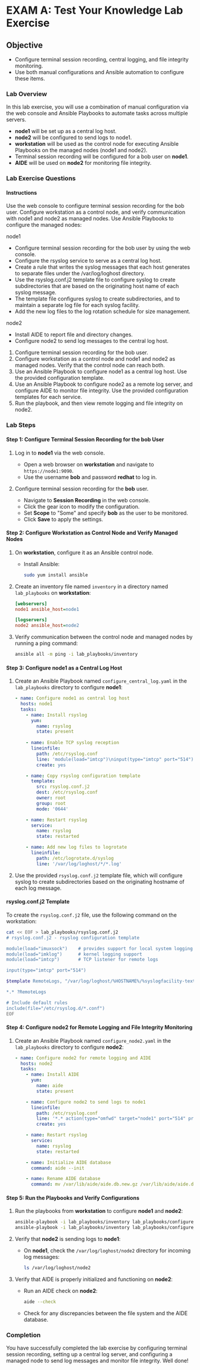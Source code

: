 # EXAM A: Test Your Knowledge Lab Exercise

## Objective
- Configure terminal session recording, central logging, and file integrity monitoring.
- Use both manual configurations and Ansible automation to configure these items.

### Lab Overview
In this lab exercise, you will use a combination of manual configuration via the web console and Ansible Playbooks to automate tasks across multiple servers.

- **node1** will be set up as a central log host.
- **node2** will be configured to send logs to node1.
- **workstation** will be used as the control node for executing Ansible Playbooks on the managed nodes (node1 and node2).
- Terminal session recording will be configured for a bob user on **node1**.
- **AIDE** will be used on **node2** for monitoring file integrity.

### Lab Exercise Questions

#### Instructions
Use the web console to configure terminal session recording for the bob user. Configure workstation as a control node, and verify communication with node1 and node2 as managed nodes. Use Ansible Playbooks to configure the managed nodes:

node1
- Configure terminal session recording for the bob user by using the web console.
- Configure the rsyslog service to serve as a central log host.
- Create a rule that writes the syslog messages that each host generates to separate files under the /var/log/loghost directory.
- Use the rsyslog.conf.j2 template file to configure syslog to create subdirectories that are based on the originating host name of each syslog message.
- The template file configures syslog to create subdirectories, and to maintain a separate log file for each syslog facility.
- Add the new log files to the log rotation schedule for size management.

node2
- Install AIDE to report file and directory changes.
- Configure node2 to send log messages to the central log host.

1. Configure terminal session recording for the bob user.
2. Configure workstation as a control node and node1 and node2 as managed nodes. Verify that the control node can reach both.
3. Use an Ansible Playbook to configure node1 as a central log host. Use the provided configuration template.
4. Use an Ansible Playbook to configure node2 as a remote log server, and configure AIDE to monitor file integrity. Use the provided configuration templates for each service.
5. Run the playbook, and then view remote logging and file integrity on node2.

### Lab Steps

#### Step 1: Configure Terminal Session Recording for the bob User

1. Log in to **node1** via the web console.
   - Open a web browser on **workstation** and navigate to `https://node1:9090`.
   - Use the username **bob** and password **redhat** to log in.

2. Configure terminal session recording for the **bob** user.
   - Navigate to **Session Recording** in the web console.
   - Click the gear icon to modify the configuration.
   - Set **Scope** to "Some" and specify **bob** as the user to be monitored.
   - Click **Save** to apply the settings.

#### Step 2: Configure Workstation as Control Node and Verify Managed Nodes

1. On **workstation**, configure it as an Ansible control node.
   - Install Ansible:
     ```bash
     sudo yum install ansible
     ```

2. Create an inventory file named `inventory` in a directory named `lab_playbooks` on **workstation**:
   ```ini
   [webservers]
   node1 ansible_host=node1
   
   [logservers]
   node2 ansible_host=node2
   ```

3. Verify communication between the control node and managed nodes by running a ping command:
   ```bash
   ansible all -m ping -i lab_playbooks/inventory
   ```

#### Step 3: Configure node1 as a Central Log Host

1. Create an Ansible Playbook named `configure_central_log.yaml` in the `lab_playbooks` directory to configure **node1**:
   ```yaml
   - name: Configure node1 as central log host
     hosts: node1
     tasks:
       - name: Install rsyslog
         yum:
           name: rsyslog
           state: present
       
       - name: Enable TCP syslog reception
         lineinfile:
           path: /etc/rsyslog.conf
           line: 'module(load="imtcp")\ninput(type="imtcp" port="514")'
           create: yes

       - name: Copy rsyslog configuration template
         template:
           src: rsyslog.conf.j2
           dest: /etc/rsyslog.conf
           owner: root
           group: root
           mode: '0644'

       - name: Restart rsyslog
         service:
           name: rsyslog
           state: restarted

       - name: Add new log files to logrotate
         lineinfile:
           path: /etc/logrotate.d/syslog
           line: '/var/log/loghost/*/*.log'
   ```

2. Use the provided `rsyslog.conf.j2` template file, which will configure syslog to create subdirectories based on the originating hostname of each log message.

#### rsyslog.conf.j2 Template

To create the `rsyslog.conf.j2` file, use the following command on the workstation:

```bash
cat << EOF > lab_playbooks/rsyslog.conf.j2
# rsyslog.conf.j2 - rsyslog configuration template

module(load="imuxsock")    # provides support for local system logging
module(load="imklog")      # kernel logging support
module(load="imtcp")       # TCP listener for remote logs

input(type="imtcp" port="514")

$template RemoteLogs, "/var/log/loghost/%HOSTNAME%/%syslogfacility-text%.log"

*.* ?RemoteLogs

# Include default rules
include(file="/etc/rsyslog.d/*.conf")
EOF
```

#### Step 4: Configure node2 for Remote Logging and File Integrity Monitoring

1. Create an Ansible Playbook named `configure_node2.yaml` in the `lab_playbooks` directory to configure **node2**:
   ```yaml
   - name: Configure node2 for remote logging and AIDE
     hosts: node2
     tasks:
       - name: Install AIDE
         yum:
           name: aide
           state: present

       - name: Configure node2 to send logs to node1
         lineinfile:
           path: /etc/rsyslog.conf
           line: '*.* action(type="omfwd" target="node1" port="514" protocol="tcp")'
           create: yes

       - name: Restart rsyslog
         service:
           name: rsyslog
           state: restarted

       - name: Initialize AIDE database
         command: aide --init

       - name: Rename AIDE database
         command: mv /var/lib/aide/aide.db.new.gz /var/lib/aide/aide.db.gz
   ```

#### Step 5: Run the Playbooks and Verify Configurations

1. Run the playbooks from **workstation** to configure **node1** and **node2**:
   ```bash
   ansible-playbook -i lab_playbooks/inventory lab_playbooks/configure_central_log.yaml
   ansible-playbook -i lab_playbooks/inventory lab_playbooks/configure_node2.yaml
   ```

2. Verify that **node2** is sending logs to **node1**:
   - On **node1**, check the `/var/log/loghost/node2` directory for incoming log messages:
     ```bash
     ls /var/log/loghost/node2
     ```

3. Verify that AIDE is properly initialized and functioning on **node2**:
   - Run an AIDE check on **node2**:
     ```bash
     aide --check
     ```
   - Check for any discrepancies between the file system and the AIDE database.

### Completion
You have successfully completed the lab exercise by configuring terminal session recording, setting up a central log server, and configuring a managed node to send log messages and monitor file integrity. Well done!
